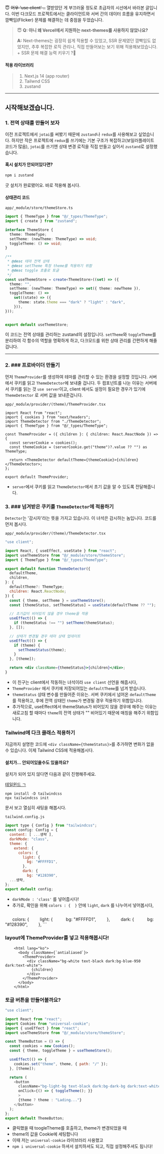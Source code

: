 
😇 ~~어우 'use client' ..~~ 
열받았던 게 부끄러울 정도로 초급자의 시선에서 바라본 글입니다. 이번 다크모드 프로젝트에서는 클라이언트와 서버 간의 데이터 흐름을 유지하면서 깜빡임(Flicker) 문제를 해결하는 데 중점을 두었습니다.

> 😇 **Q: 아니 왜 Vercel에서 지원하는 next-themes를 사용하지 않았나요?**
>>
>**A:** Next-themes는 굉장히 쉽게 적용할 수 있었고, SSR 문제였던 깜빡임도 없었지만, 추후 복잡한 로직 관리나, 직접 만들어보는 보기 위해 적용해보았습니다. + SSR 문제 해결 능력 키우기 ?🌚


#### 적용 라이브러리
> 1. Next.js 14 (app router)
> 2. Tailwnd CSS
> 3. zustand

***
## 시작해보겠습니다.
### 1. 전역 상태를 만들어 보자
이전 프로젝트에서 `jotai`를 써봤기 때문에 `zustand`나 `redux`를 사용해보고 싶었습니다. 하지만 작은 프로젝트에 `redux`를 쓰기에는 기본 구조가 복잡하고(보일러플레이트 코드가 많음), `jotai`를 쓰기엔 상태 변경 로직을 직접 만들고 싶어서 `zustand`로 설정했습니다.

#### 혹시 설치가 안되어있다면?
```bash
npm i zustand
```
굿 설치가 완료됐어요. 바로 적용해 봅시다.

#### 상태관리 코드

 `app/_module/store/themeStore.ts`
```ts
import { ThemeType } from "@/_types/ThemeType";
import { create } from "zustand";  

interface ThemeStore {
  theme: ThemeType;
  setTheme: (newTheme: ThemeType) => void;
  toggleTheme: () => void;
}  

/**
 * @desc 테마 전역 상태
 * @desc setTheme 특정 theme를 적용하기 위함
 * @desc toggle 호출로 토글
 */
const useThemeStore = create<ThemeStore>((set) => ({
  theme: "",
  setTheme: (newTheme: ThemeType) => set({ theme: newTheme }),
  toggleTheme: () =>
    set((state) => ({
      theme: state.theme === "dark" ? "light" : "dark",
    })),
}));

  
export default useThemeStore;
```

이 코드는 전역 상태를 관리하는 zustand의 설정입니다. `setTheme`와 `toggleTheme`를 분리하여 각 함수의 역할을 명확하게 하고, 다크모드를 위한 상태 관리를 간편하게 해줄겁니다.
***
### 2. ### 프로바이더 만들기

먼저 `ThemeProvider`를 생성하여 테마를 관리할 수 있는 환경을 설정할 것입니다.
서버에서 쿠키를 읽고 `ThemeDetector`에 보내줄 겁니다.
두 컴포넌트를 나눈 이유는 서버에서 쿠키를 읽는 것 `use server`이고, 
client 에서도 설정이 필요한 경우가 있기에 `ThemeDetector` 로 서버 값을 보내준겁니다.

`app/_module/provider/(theme)/ThemeProvider.tsx`
```tsx
import React from "react";
import { cookies } from "next/headers";
import ThemeDetector from "./ThemeDetector";
import { ThemeType } from "@/_types/ThemeType";

const ThemeProvider = ({ children }: { children: React.ReactNode }) => {
  const serverCookie = cookies();
  const themeCookie = (serverCookie.get("theme")?.value ?? "") as ThemeType;

  return <ThemeDetector defaultTheme={themeCookie}>{children}</ThemeDetector>;
};

export default ThemeProvider;
```
- `server`에서 쿠키를 읽고 `ThemeDetector`에서 초기 값을 알 수 있도록 전달해줍니다.

### 3. ### 넘겨받은 쿠키를 `ThemeDetector`에 적용하기
`Detector`는 '감시자'라는 뜻을 가지고 있습니다.
이 녀석은 감시하는 놈입니다. 코드를 먼저 봅시다.

`app/_module/provider/(theme)/ThemeDetector.tsx`
```jsx
"use client";

import React, { useEffect, useState } from "react";
import useThemeStore from "@/_module/store/themeStore";
import { ThemeType } from "@/_types/ThemeType";

export default function ThemeDetector({
  defaultTheme,
  children,
}: {
  defaultTheme?: ThemeType;
  children: React.ReactNode;
}) {
  const { theme, setTheme } = useThemeStore();
  const [themeStatus, setThemeStatus] = useState(defaultTheme ?? "");

  // 초기값이 비어있지 않을 경우 theme을 적용
  useEffect(() => {
    if (themeStatus !== "") setTheme(themeStatus);
  }, []);

  // 상태가 변경될 경우 테마 상태 업데이트
  useEffect(() => {
    if (theme) {
      setThemeStatus(theme);
    }
  }, [theme]);

  return <div className={themeStatus}>{children}</div>;
}
```

- 이 친구는 client에서 작동하는 녀석이라 `use client` 선언을 해줍시다,
- `ThemeProvider` 에서 쿠키에 저장되어있는 `defaultTheme`를 넘겨 받습니다.
- `themeStatus` 상태 변수를 만들어준 이유는. 서버 쿠키에서 넘어온 `defaultTheme` 를 적용하고, 후에 전역 상태인 `theme`가 변경될 경우 적용하기 위함입니다.
- 추가적으로, useEffect에서 themeStatus가 비어있지 않을 경우에 해주는 이유는 새로고침 할 때마다 `theme`의 전역 상태가 "" 비어있기 때문에 매칭을 해주기 위함입니다.

### Tailwind에 다크 클래스 적용하기
지금까지 설명한 코드에 `<div className={themeStatus}>`를 추가하면 변화가 없을 수 있습니다. 이제 Tailwind CSS에 적용해봅시다.
#### 설치가... 안되어있을수도 있을까요? 
설치가 되어 있지 않다면 다음과 같이 진행해주세요.

[테일윈드 ㄱ](https://tailwindcss.com/docs/installation )
```
npm install -D tailwindcss
npx tailwindcss init
```
문서 보고 열심히 새팅을 해봅시다.

`tailwind.config.js`
```js
import type { Config } from "tailwindcss";
const config: Config = {
  content: [ ...생략 ],
  darkMode: "class",
  theme: {
    extend: {
      colors: {
        light: {
          bg: "#FFFFD1",
        },
        dark: {
          bg: "#128390",
  ...생략,
};
export default config;
```
- `darkMode : 'class'` 를 넣어줍시다!
- 추가로, 확인을 위해 `colors : {  }` 안에 `light`, `dark` 를 나누어서 넣어봅시다,
	```js
      colors: {
        light: {
          bg: "#FFFFD1",
        },
        dark: {
          bg: "#128390",
        },
    ```

### layout에 ThemeProvider를 넣고 적용해봅시다!
```tsx
    <html lang="ko">
      <body className={`antialiased`}>
        <ThemeProvider>
          <div className="bg-white text-black dark:bg-blue-950 dark:text-white">
            {children}
          </div>
        </ThemeProvider>
      </body>
    </html>
```

### 토글 버튼을 만들어볼까요?
```jsx
"use client"; 

import React from "react";
import Cookies from "universal-cookie";
import { useEffect } from "react";
import useThemeStore from "@/_module/store/themeStore";

const ThemeButton = () => {
  const cookies = new Cookies();
  const { theme, toggleTheme } = useThemeStore();

  useEffect(() => {
    cookies.set("theme", theme, { path: "/" });
  }, [theme]);

  return (
    <button
      className="bg-light-bg text-black dark:bg-dark-bg dark:text-white"
      onClick={() => { toggleTheme(); }}
      >
      {theme ? theme : "Lading..."}
    </button>
  );
};
export default ThemeButton;
```
- 클릭했을 때 toogleTheme를 호출하고, theme가 변경되었을 때 
- theme의 값을 Cookie에 세팅합니다
- 이때 저는 `universal-cookie` 라이브러리 사용했고 
- `npm i universal-cookie` 하셔서 설치하셔도 되고, 직접 설정해주셔도 됩니다!
